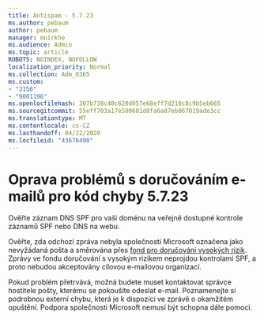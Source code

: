 ```yaml
---
title: Antispam - 5.7.23
ms.author: pebaum
author: pebaum
manager: mnirkhe
ms.audience: Admin
ms.topic: article
ROBOTS: NOINDEX, NOFOLLOW
localization_priority: Normal
ms.collection: Adm_O365
ms.custom:
- "3156"
- "9001196"
ms.openlocfilehash: 307b738c40c620d057e68eff7d218c8c9b5eb665
ms.sourcegitcommit: 55eff703a17e500681d8fa6a87eb067019ade3cc
ms.translationtype: MT
ms.contentlocale: cs-CZ
ms.lasthandoff: 04/22/2020
ms.locfileid: "43676490"
---
```

# <a name="fix-email-delivery-issues-for-error-code-5723"></a>Oprava problémů s doručováním e-mailů pro kód chyby 5.7.23

Ověřte záznam DNS SPF pro vaši doménu na veřejně dostupné kontrole záznamů SPF nebo DNS na webu.

Ověřte, zda odchozí zpráva nebyla společností Microsoft označena jako nevyžádaná pošta a směrována přes [fond pro doručování vysokých rizik](https://docs.microsoft.com/office365/SecurityCompliance/high-risk-delivery-pool-for-outbound-messages). Zprávy ve fondu doručování s vysokým rizikem neprojdou kontrolami SPF, a proto nebudou akceptovány cílovou e-mailovou organizací.

Pokud problém přetrvává, možná budete muset kontaktovat správce hostitele pošty, kterému se pokoušíte odeslat e-mail. Poznamenejte si podrobnou externí chybu, která je k dispozici ve zprávě o okamžitém opuštění. Podpora společnosti Microsoft nemusí být schopna dále pomoci.

